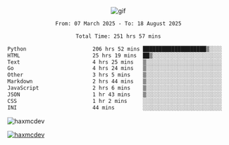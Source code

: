 
<div align="center">
   
 ![gif](https://media1.tenor.com/m/-oNQj3vNRiAAAAAC/kid-zaraki-kenpachi-zaraki.gif) 

<!--START_SECTION:waka-->

```txt
From: 07 March 2025 - To: 18 August 2025

Total Time: 251 hrs 57 mins

Python                     206 hrs 52 mins ████████████████████▒░░░░   81.11 %
HTML                       25 hrs 19 mins  ██▒░░░░░░░░░░░░░░░░░░░░░░   09.93 %
Text                       4 hrs 25 mins   ▒░░░░░░░░░░░░░░░░░░░░░░░░   01.74 %
Go                         4 hrs 24 mins   ▒░░░░░░░░░░░░░░░░░░░░░░░░   01.73 %
Other                      3 hrs 5 mins    ▒░░░░░░░░░░░░░░░░░░░░░░░░   01.21 %
Markdown                   2 hrs 44 mins   ▒░░░░░░░░░░░░░░░░░░░░░░░░   01.08 %
JavaScript                 2 hrs 6 mins    ▒░░░░░░░░░░░░░░░░░░░░░░░░   00.82 %
JSON                       1 hr 43 mins    ▒░░░░░░░░░░░░░░░░░░░░░░░░   00.68 %
CSS                        1 hr 2 mins     ░░░░░░░░░░░░░░░░░░░░░░░░░   00.41 %
INI                        44 mins         ░░░░░░░░░░░░░░░░░░░░░░░░░   00.29 %
```

<!--END_SECTION:waka-->

<p align="left"> <img src="https://komarev.com/ghpvc/?username=haxmcdev&label=Profile%20views&color=0e75b6&style=flat" alt="haxmcdev" /> </p>

<p align="left"> <a href="https://github.com/ryo-ma/github-profile-trophy"><img src="https://github-profile-trophy.vercel.app/?username=haxmcdev" alt="haxmcdev" /></a> </p>
